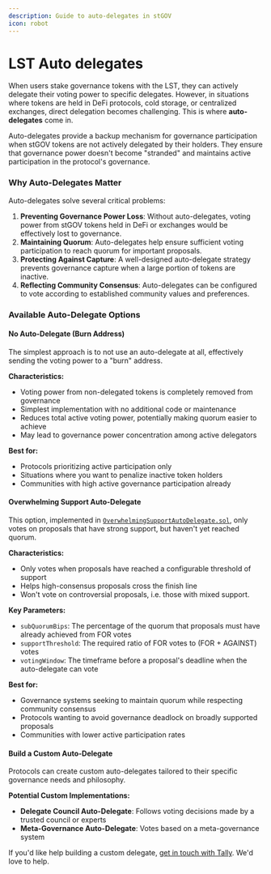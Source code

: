 ```yaml
---
description: Guide to auto-delegates in stGOV
icon: robot
---
```


# LST Auto delegates

When users stake governance tokens with the LST, they can actively delegate their voting power to specific delegates. However, in situations where tokens are held in DeFi protocols, cold storage, or centralized exchanges, direct delegation becomes challenging. This is where **auto-delegates** come in.

Auto-delegates provide a backup mechanism for governance participation when stGOV tokens are not actively delegated by their holders. They ensure that governance power doesn't become "stranded" and maintains active participation in the protocol's governance.

### Why Auto-Delegates Matter

Auto-delegates solve several critical problems:

1. **Preventing Governance Power Loss**: Without auto-delegates, voting power from stGOV tokens held in DeFi or exchanges would be effectively lost to governance.
2. **Maintaining Quorum**: Auto-delegates help ensure sufficient voting participation to reach quorum for important proposals.
3. **Protecting Against Capture**: A well-designed auto-delegate strategy prevents governance capture when a large portion of tokens are inactive.
4. **Reflecting Community Consensus**: Auto-delegates can be configured to vote according to established community values and preferences.

### Available Auto-Delegate Options

#### No Auto-Delegate (Burn Address)

The simplest approach is to not use an auto-delegate at all, effectively sending the voting power to a "burn" address.

**Characteristics:**

* Voting power from non-delegated tokens is completely removed from governance
* Simplest implementation with no additional code or maintenance
* Reduces total active voting power, potentially making quorum easier to achieve
* May lead to governance power concentration among active delegators

**Best for:**

* Protocols prioritizing active participation only
* Situations where you want to penalize inactive token holders
* Communities with high active governance participation already

#### Overwhelming Support Auto-Delegate

This option, implemented in [`OverwhelmingSupportAutoDelegate.sol`](https://github.com/withtally/stGOV/blob/main/src/auto-delegates/OverwhelmingSupportAutoDelegate.sol), only votes on proposals that  have strong support, but haven't yet reached quorum.

**Characteristics:**

* Only votes when proposals have reached a configurable threshold of support
* Helps high-consensus proposals cross the finish line
* Won't vote on controversial proposals, i.e. those with mixed support.

**Key Parameters:**

* `subQuorumBips`: The percentage of the quorum that proposals must have already achieved from FOR votes
* `supportThreshold`: The required ratio of FOR votes to (FOR + AGAINST) votes
* `votingWindow`: The timeframe before a proposal's deadline when the auto-delegate can vote

**Best for:**

* Governance systems seeking to maintain quorum while respecting community consensus
* Protocols wanting to avoid governance deadlock on broadly supported proposals
* Communities with lower active participation rates

#### Build a Custom Auto-Delegate

Protocols can create custom auto-delegates tailored to their specific governance needs and philosophy.

**Potential Custom Implementations:**

* **Delegate Council Auto-Delegate**: Follows voting decisions made by a trusted council or experts
* **Meta-Governance Auto-Delegate**: Votes based on a meta-governance system

If you'd like help building a custom delegate, [get in touch with Tally](https://www.tally.xyz/contact). We'd love to help.
